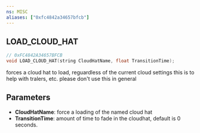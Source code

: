 ```yaml
---
ns: MISC
aliases: ["0xfc4842a34657bfcb"]
---
```

## LOAD_CLOUD_HAT

```c
// 0xFC4842A34657BFCB
void LOAD_CLOUD_HAT(string CloudHatName, float TransitionTime);
```

forces a cloud hat to load, reguardless of the current cloud settings
this is to help with tralers, etc. please don't use this in general


## Parameters
* **CloudHatName**: force a loading of the named cloud hat
* **TransitionTime**: amount of time to fade in the cloudhat, default is 0 seconds.
